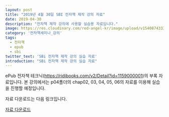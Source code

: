 ```yaml
---
layout: post
title: "2019년 4월 30일 SBI 전자책 제작 강의 자료"
date: 2019-04-30
description: "전자책 제작 강의에 사용할 실습용 자료입니다."
image: https://res.cloudinary.com/red-angel-kr/image/upload/v1540874333/blog_img/seminar.jpg
category: '전자책세미나_강의'
tags: 
  - 전자책
  - epub
  - sbi
twitter_text: 'SBi 전자책 제작 강의 실습 자료'
introduction: "SBi 전자책 제작 강의 실습 자료"
---
```


ePub 전자책 테크닉(https://ridibooks.com/v2/Detail?id=1159000001)의 부록 자료입니다.
본 강의에서는 p04폴더의 chap02, 03, 04, 05, 06의 자료를 이용해 실습을 진행할 예정입니다.

자료 다운로드는 다음 링크입니다.

[자료 다운로드](https://drive.google.com/drive/folders/1M0CMnWQxsrGLScmTHlwRnKj5eaIsVbRW?usp=sharing)